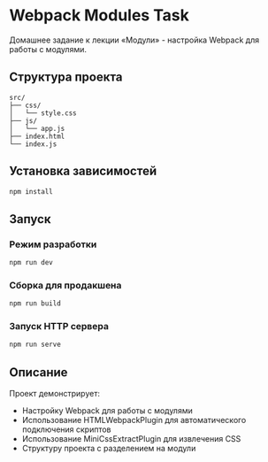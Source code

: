 # Webpack Modules Task

Домашнее задание к лекции «Модули» - настройка Webpack для работы с модулями.

## Структура проекта

```
src/
├── css/
│   └── style.css
├── js/
│   └── app.js
├── index.html
└── index.js
```

## Установка зависимостей

```bash
npm install
```

## Запуск

### Режим разработки
```bash
npm run dev
```

### Сборка для продакшена
```bash
npm run build
```

### Запуск HTTP сервера
```bash
npm run serve
```

## Описание

Проект демонстрирует:
- Настройку Webpack для работы с модулями
- Использование HTMLWebpackPlugin для автоматического подключения скриптов
- Использование MiniCssExtractPlugin для извлечения CSS
- Структуру проекта с разделением на модули

